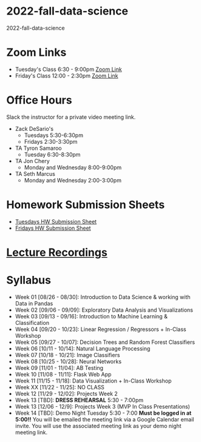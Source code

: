 # 2022-fall-data-science
2022-fall-data-science

# Zoom Links
* Tuesday's Class 6:30 - 9:00pm [Zoom Link](
 https://us02web.zoom.us/j/89617243397?pwd=eUU0L2JWSVdzRU1qa3p3bVp6UFF4dz09)
* Friday's Class 12:00 - 2:30pm [Zoom Link](https://us02web.zoom.us/j/84582584674?pwd=NzB3aWkwNVlkdEZUUWhSK1lxcCtoZz09)

# Office Hours
Slack the instructor for a private video meeting link.
* Zack DeSario's 
	* Tuesdays 5:30-6:30pm
	* Fridays 2:30-3:30pm
* TA Tyron Samaroo
	* Tuesday 6:30-8:30pm
* TA Jon Chery
	* Monday and Wednesday 8:00-9:00pm
* TA Seth Marcus
	* Monday and Wednesday 2:00-3:00pm


# Homework Submission Sheets
* [Tuesdays HW Submission Sheet](https://docs.google.com/spreadsheets/d/1yI_pBTrMJlkdwTMEb3NpZvgGEvV3PEY0ioVjRFr4ZAw/edit?usp=sharing)
* [Fridays HW Submission Sheet](https://docs.google.com/spreadsheets/d/1Aqc558z5er5SgwdxHY98u1I1iRB2HThhqNZ_QWwwb5k/edit#gid=0)


# [Lecture Recordings](https://docs.google.com/document/d/1nZvvOw1MoLBC4cTHzaKR-B_LQM8uY8Ywpt_FY9ZXWyE/edit?usp=sharing)


# Syllabus 
-   Week 01 [08/26 - 08/30]: Introduction to Data Science & working with Data in Pandas
-   Week 02 [09/06 - 09/09]: Exploratory Data Analysis and Visualizations
-   Week 03 [09/13 - 09/16]: Introduction to Machine Learning & Classification
-   Week 04 [09/20 - 10/23]: Linear Regression / Regressors + In-Class Workshop 
-   Week 05 [09/27 - 10/07]: Decision Trees and Random Forest Classifiers
-   Week 06 [10/11 - 10/14]: Natural Language Processing
-   Week 07 [10/18 - 10/21]: Image Classifiers
-   Week 08 [10/25 - 10/28]: Neural Networks
-   Week 09 [11/01 - 11/04]: AB Testing
-   Week 10 [11/08 - 11/11]: Flask Web App
-   Week 11 [11/15 - 11/18]: Data Visualization + In-Class Workshop
-   Week XX [11/22 - 11/25]: NO CLASS
-   Week 12 [11/29 - 12/02]: Projects Week 2
-   Week 13 [TBD]:  **DRESS REHEARSAL**  5:30 - 7:00pm
-   Week 13 [12/06 - 12/9]: Projects Week 3 (MVP In Class Presentations)
-   Week 14 [TBD]: Demo Night Tuesday 5:30 - 7:00  **Must be logged in at 5:00!!**  You will be emailed the meeting link via a Google Calendar email invite. You will use the associated meeting link as your demo night meeting link.